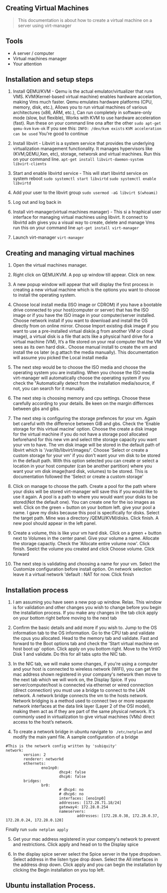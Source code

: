 ## Creating Virtual Machines 

> This documentation is about how to create a virtual machine on a server using virt-manager

## Tools

 - A server / computer
 - Virtual machines manager
 - Your attention

## Installation and setup steps

 1. Install QEMU/KVM - Qemu is the actual emulator/virtualizer that runs VMS. KVM(Kernel-based virtual machine) enables hardware accelartion, making Vms much faster. Qemu emulates hardware platforms (CPU, memory, disk, etc.), Allows you to run virtual machines of various architectures (x86, ARM, etc.), Can run completely in software-only mode (slow, but flexible), Works with KVM to use hardware acceleration (fast). Run these on your command line ona after the other
  ``` sudo apt-get qemu-kvm ```
  ``` kvm-ok ```
 If you see this:
 ``` INFO: /dev/kvm exists ```
 ```KVM acceleration can be used```
 You're good to continue

 2. Install libvirt - Libvirt is a system service that provides the underlying virtualization management functionality. It manages hypervisors like (KVM,QEMU,Xen, etc), storage, networsk and virtual machines. Run this on your command line.
    ```apt-get install libvirt-daemon-system libvirt-clients```

 3. Start and enable libvirtd service - This will start libvirtd service on system reboot
    ```sudo systemctl start libvirtd```
    ```sudo systemctl enable libvirtd```

 4. Add your user to the libvirt group
    ```sudo usermod -aG libvirt $(whoami)```

 5. Log out and log back in

 6. Install virt-manager(virtual machines manager) - This si a hraphical user interface for managing virtual machines using libvirt. It connect to libvirtd adn gives you a visual way to create, delete and manage Vms run this on your command line
    ``` apt-get install virt-manager ```

 7. Launch virt-manager
    ```virt-manager```

## Creating and managing virtual machines

 1. Open the virtual machines manager.

 2. Right click on QEMU/KVM. A pop up window till appear. Click on new.

 3. A new popup window will appear that will display the first process in creating a new virtual machine which is the options you want to choose to install the operating system.

 4. Choose local install media (ISO image or CDROM) if you have a bootable drive connected to your host(computer or server) that has the ISO image or if you have the ISO image in your computer/server installed. Choose network install if you want to download and install the OS directly from on online mirror. Choose Import existing disk image if you want to use a pre-installed virtual disk(e.g from another VM or cloud image), a virtual disk is a file that acts like a physical hard drive for a virtual machine (VM), It’s a file stored on your real computer that the VM sees as its own hard disk.. Choose manual install to create the vm and install the os later (e.g attach the media manually). This documentation will assume you picked the Local install media
 
 5. The next step would be to choose the ISO media and choose the operating system you are installing. When you choose the ISO media virt-manager will automatically choose the operating system if you check the "Automatically detect from the installation media/source, if not, you can search for it manually.

 6. The next step is choosing memory and cpu settings. Choose these carefully according to your details. Be keen on the margin differnces between gbs and gibs.

 7. The next step is configuring the storage prefences for your vm. Again bet careful with the difference between GiB and gbs. Check the 'Enable storage for this virtual macine' option. Choose the create a disk image for the virtual machine if you do not have a storage pool allocated beforehand for this new vm and select tthe storage capacity you want your vm to have. The vm disk image will be stored in the default path of libvirt which is '/var/lib/libvirt/images/'. Choose 'Select or create a custom storage for your vm' if you don't want your vm disk to be stored in the default path. With this option selected you can create or select a location in your host computer (can be another partition) where you want your vm disk image(hard disk, volumes) to be stored. This is documentation followed the 'Select or create a custom storage'

 8. Click on manage to choose the path. Create a pool for the path where your disks will be stored virt-manager will save this if you would like to use it again. A pool is a path to where you would want your disks to be stored(Not the default one). You can create one for the iso images as well. Click on the green + button on your bottom left. give your pool a name. I gave my disks because this pool is specifically for disks. Select the target path. Mine was a directory /QEMU/KVM/disks. Click finish. A new pool should appear in the left panel.

 9. Create a volume, this is like your vm hard disk. Click on a green + button next to Volumes in the center panel. Give your volume a name. Allocate the storage capactiy. Check the 'Allocate entire volume now'. Click finish. Seelct the volume you created and click Choose volume. Click forward

 10. The next step is validating and choosing a name for your vm. Select the Customize configuration before install option. On network selection leave it a virtual network 'default : NAT for now. Click finish

 ## Installation process

 1. I am assuming you have seen a new pop up window. Relax. This window is for validation and other changes you wish to change before you begin the installation process. If you make any changes in the tab click apply on your bottom right before moving to the next tab

 2. Confirm the basic details and add more if you wish to. Jump to the OS information tab to the OS information. Go to the CPU tab and validate the cpus you allocated. Head to the memory tab and validate. Fast and forward to the Boot options tab and check the 'Start virtual machine on host boot up' option. Click apply on you bottom right.  Move to the VirtIO Disk 1 and validate. Do this for all tabs upto the NIC tab.

 3. In the NIC tab, we will make some changes, if you're using a computer and your host is connected to wireless network (WIFI), you can get the mac address shown registered in your company's network then  move to the next tab which we will work on, the Display Spice. If you server/computer/host is connected via ethernet or wired connection (direct connection) you must use a bridge to connect to the LAN network. A network bridge connects the vm to the hosts network. Network bridging is a method used to connect two or more separate network interfaces at the data link layer (Layer 2 of the OSI model), making them act as if they are part of the same physical network. It's commonly used in virtualization to give virtual machines (VMs) direct access to the host’s network.

 4. To create a network bridge in ubuntu navigate to 
 ``` /etc/netplan``` 
  and modify the main yaml file. A sample configuration of a bridge
```
#This is the network config written by 'subiquity'
network:
        version: 2
        renderer: networkd
        ethernets:
                eno1np0:
                        dhcp4: false
                        dhcp6: false
        bridges:
                br0:
                        # dhcp4: no
                        # dhcp6: no
                        interfaces: [eno1np0]
                        addresses: [172.28.71.18/24]
                        gateway4: 172.28.0.254
                        nameservers:
                                addresses: [172.28.0.38, 172.28.0.37, 172.28.0.24, 172.28.0.128]  
```
Finally run 
```sudo netplan apply```

5. Get your mac address registered in your company's network to prevent and restrictions. Click apply and head on to the Display spice

6. In the display spice server select the Spice server in the type dropdown. Select address in the listen type drop down. Select the All interfaces in the address drop down. Click apply and you can begin the installation by clicking the Begin installation on you top left.

## Ubuntu installation Process.